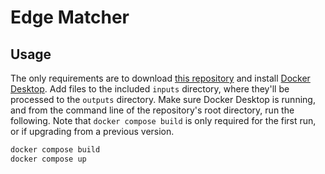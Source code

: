 # Edge Matcher

## Usage

The only requirements are to download [this repository](https://github.com/fieldmaps/edge-matcher/archive/refs/heads/main.zip) and install [Docker Desktop](https://www.docker.com/products/docker-desktop). Add files to the included `inputs` directory, where they'll be processed to the `outputs` directory. Make sure Docker Desktop is running, and from the command line of the repository's root directory, run the following. Note that `docker compose build` is only required for the first run, or if upgrading from a previous version.

```sh
docker compose build
docker compose up
```
